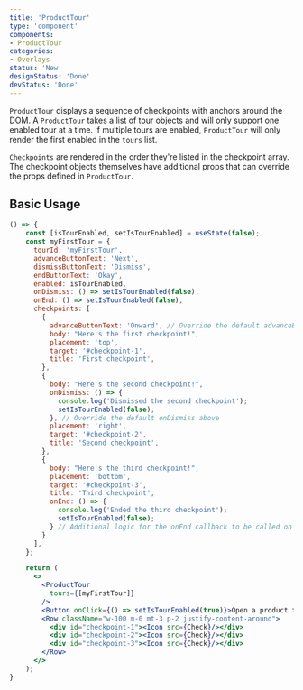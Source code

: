 ```yaml
---
title: 'ProductTour'
type: 'component'
components:
- ProductTour
categories:
- Overlays
status: 'New'
designStatus: 'Done'
devStatus: 'Done'
---
```

`ProductTour` displays a sequence of checkpoints with anchors around the DOM.
A `ProductTour` takes a list of tour objects and will only support one enabled tour at a time. If multiple
tours are enabled, `ProductTour` will only render the first enabled in the `tours` list.

`Checkpoints` are rendered in the order they're listed in the checkpoint array.
The checkpoint objects themselves have additional props that can override the props defined in `ProductTour`.

## Basic Usage

```jsx live
() => {
    const [isTourEnabled, setIsTourEnabled] = useState(false);
    const myFirstTour = {
      tourId: 'myFirstTour',
      advanceButtonText: 'Next',
      dismissButtonText: 'Dismiss',
      endButtonText: 'Okay',
      enabled: isTourEnabled,
      onDismiss: () => setIsTourEnabled(false),
      onEnd: () => setIsTourEnabled(false),
      checkpoints: [
        {
          advanceButtonText: 'Onward', // Override the default advanceButtonText above
          body: "Here's the first checkpoint!",
          placement: 'top',
          target: '#checkpoint-1',
          title: 'First checkpoint',
        },
        {
          body: "Here's the second checkpoint!",
          onDismiss: () => {
            console.log('Dismissed the second checkpoint');
            setIsTourEnabled(false);
          }, // Override the default onDismiss above
          placement: 'right',
          target: '#checkpoint-2',
          title: 'Second checkpoint',
        },
        {
          body: "Here's the third checkpoint!",
          placement: 'bottom',
          target: '#checkpoint-3',
          title: 'Third checkpoint',
          onEnd: () => {
            console.log('Ended the third checkpoint');
            setIsTourEnabled(false);
          } // Additional logic for the onEnd callback to be called on the last checkpoint
        }
      ],
    };

    return (
      <>
        <ProductTour
          tours={[myFirstTour]}
        />
        <Button onClick={() => setIsTourEnabled(true)}>Open a product tour</Button>
        <Row className="w-100 m-0 mt-3 p-2 justify-content-around">
          <div id="checkpoint-1"><Icon src={Check}/></div>
          <div id="checkpoint-2"><Icon src={Check}/></div>
          <div id="checkpoint-3"><Icon src={Check}/></div>
        </Row>
      </>
    );
}
```
